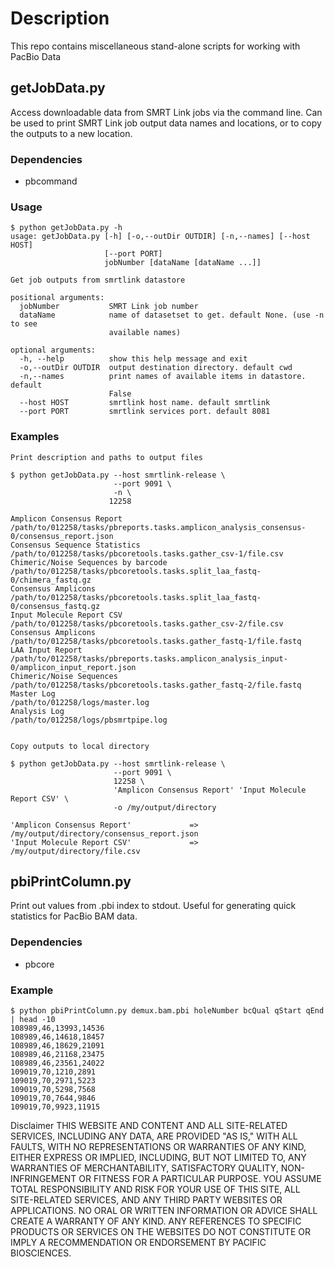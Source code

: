 # Description
This repo contains miscellaneous stand-alone scripts for working with PacBio Data

## getJobData.py
Access downloadable data from SMRT Link jobs via the command line.  Can be used to print SMRT Link job output data names and locations, or to copy the outputs to a new location.
### Dependencies
 - pbcommand
### Usage
    $ python getJobData.py -h
    usage: getJobData.py [-h] [-o,--outDir OUTDIR] [-n,--names] [--host HOST]
                         [--port PORT]
                         jobNumber [dataName [dataName ...]]
    
    Get job outputs from smrtlink datastore
    
    positional arguments:
      jobNumber           SMRT Link job number
      dataName            name of datasetset to get. default None. (use -n to see
                          available names)
    
    optional arguments:
      -h, --help          show this help message and exit
      -o,--outDir OUTDIR  output destination directory. default cwd
      -n,--names          print names of available items in datastore. default
                          False
      --host HOST         smrtlink host name. default smrtlink
      --port PORT         smrtlink services port. default 8081
### Examples
    Print description and paths to output files

    $ python getJobData.py --host smrtlink-release \
                           --port 9091 \
                           -n \
                          12258

    Amplicon Consensus Report               /path/to/012258/tasks/pbreports.tasks.amplicon_analysis_consensus-0/consensus_report.json
    Consensus Sequence Statistics           /path/to/012258/tasks/pbcoretools.tasks.gather_csv-1/file.csv
    Chimeric/Noise Sequences by barcode     /path/to/012258/tasks/pbcoretools.tasks.split_laa_fastq-0/chimera_fastq.gz
    Consensus Amplicons                     /path/to/012258/tasks/pbcoretools.tasks.split_laa_fastq-0/consensus_fastq.gz
    Input Molecule Report CSV               /path/to/012258/tasks/pbcoretools.tasks.gather_csv-2/file.csv
    Consensus Amplicons                     /path/to/012258/tasks/pbcoretools.tasks.gather_fastq-1/file.fastq
    LAA Input Report                        /path/to/012258/tasks/pbreports.tasks.amplicon_analysis_input-0/amplicon_input_report.json
    Chimeric/Noise Sequences                /path/to/012258/tasks/pbcoretools.tasks.gather_fastq-2/file.fastq
    Master Log                              /path/to/012258/logs/master.log
    Analysis Log                            /path/to/012258/logs/pbsmrtpipe.log


    Copy outputs to local directory

    $ python getJobData.py --host smrtlink-release \
                           --port 9091 \
                           12258 \
                           'Amplicon Consensus Report' 'Input Molecule Report CSV' \
                           -o /my/output/directory

    'Amplicon Consensus Report'             =>      /my/output/directory/consensus_report.json
    'Input Molecule Report CSV'             =>      /my/output/directory/file.csv

## pbiPrintColumn.py
Print out values from .pbi index to stdout.  Useful for generating quick statistics for PacBio BAM data.
### Dependencies
 - pbcore
### Example
    $ python pbiPrintColumn.py demux.bam.pbi holeNumber bcQual qStart qEnd | head -10
    108989,46,13993,14536
    108989,46,14618,18457
    108989,46,18629,21091
    108989,46,21168,23475
    108989,46,23561,24022
    109019,70,1210,2891
    109019,70,2971,5223
    109019,70,5298,7568
    109019,70,7644,9846
    109019,70,9923,11915

Disclaimer
THIS WEBSITE AND CONTENT AND ALL SITE-RELATED SERVICES, INCLUDING ANY DATA, ARE PROVIDED "AS IS," WITH ALL FAULTS, WITH NO REPRESENTATIONS OR WARRANTIES OF ANY KIND, EITHER EXPRESS OR IMPLIED, INCLUDING, BUT NOT LIMITED TO, ANY WARRANTIES OF MERCHANTABILITY, SATISFACTORY QUALITY, NON-INFRINGEMENT OR FITNESS FOR A PARTICULAR PURPOSE. YOU ASSUME TOTAL RESPONSIBILITY AND RISK FOR YOUR USE OF THIS SITE, ALL SITE-RELATED SERVICES, AND ANY THIRD PARTY WEBSITES OR APPLICATIONS. NO ORAL OR WRITTEN INFORMATION OR ADVICE SHALL CREATE A WARRANTY OF ANY KIND. ANY REFERENCES TO SPECIFIC PRODUCTS OR SERVICES ON THE WEBSITES DO NOT CONSTITUTE OR IMPLY A RECOMMENDATION OR ENDORSEMENT BY PACIFIC BIOSCIENCES.
